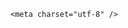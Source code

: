<!DOCTYPE html>
<html lang="zh-CN">

<head>
    
<title>哈佛大学被禁止招收国际学生，现有留学生必须转学，说转就能转吗？转不成会面临什么？_腾讯新闻</title>
<meta name="keywords" content="哈佛,美国_教育,留学生,转学">
<meta name="description" content="财联社5月23日讯（编辑 史正丞）美国特朗普政府周四通过一纸极端行政命令，急剧升级了施压哈佛大学屈服于特朗普议程的行动。根据美国国土安全部官网声明，哈佛大学因为“支持恐怖主义行为”，被取消学生和交流访问者项目（SEVP）。声明表示，这意味着哈佛大学将无法再招收国际学生，同时现有国际学生必须转学，否则将失去合...">
<meta name="author" content="腾讯网">
<meta name="copyright" content="Copyright 1998 - 2025 Tencent. All Rights Reserved">
<meta property="og:type" content="news" />

<meta property="og:title" content="哈佛大学被禁止招收国际学生，现有留学生必须转学，说转就能转吗？转不成会面临什么？_腾讯新闻" />
<meta property="og:description" content="财联社5月23日讯（编辑 史正丞）美国特朗普政府周四通过一纸极端行政命令，急剧升级了施压哈佛大学屈服于特朗普议程的行动。根据美国国土安全部官网声明，哈佛大学因为“支持恐怖主义行为”，被取消学生和交流访问者项目（SEVP）。声明表示，这意味着哈佛大学将无法再招收国际学生，同时现有国际学生必须转学，否则将失去合..." />
<meta property="og:url" content="https://news.qq.com/rain/a/20250523Q01IPV00" />
<meta property="og:image" content="https://inews.gtimg.com/news_ls/OT1A6Cev6GLsJUbJHa6ip77vhIiY3kxWrKIXJFJJkUKFIAA_640330/0" />
<meta property="article:author" content="" />
<meta property="article:published_time" content="2025-05-23 14:44:47" />
<meta property="category" content="" />

    <meta charset="utf-8" />
<meta http-equiv="X-UA-Compatible" content="IE=Edge" />
<meta name="viewport" content="width=device-width, initial-scale=1, shrink-to-fit=no" />
<link rel="dns-prefetch" href="mat1.gtimg.com">
<link rel="dns-prefetch" href="i.news.qq.com">
<link rel="shortcut icon" href="https://mat1.gtimg.com/qqcdn/qqindex2021/favicon.ico">
<script nomodule="true" src="https://mat1.gtimg.com/qqcdn/qqindex2021/common-static/20240515201444/core3-37-1.min.js"></script>
<script>
  try {
    if (!window.IntersectionObserver) {
      var observerScript = document.createElement('script');
      observerScript.src = "https://mat1.gtimg.com/qqcdn/qqindex2021/common-static/20241024141058/intersection-observer-polyfill.js";
      document.head.appendChild(observerScript);
    }
  } catch (error) {}
</script>

<script>
  try {
    if (!Element.prototype.scrollTo) {
      var scrollScript = document.createElement('script');
      scrollScript.src = "https://mat1.gtimg.com/qqcdn/qqindex2021/common-static/20241025153001/scroll-behavior-polyfill.js";
      document.head.appendChild(scrollScript);
    }
  } catch (error) {}
</script>
<script>
  try {
    if ('scrollRestoration' in window.history) {
      window.history.scrollRestoration = 'manual';
    }
    window.isPcClient = Boolean(window.electron) && (
      window.navigator.userAgent.indexOf('pc-client') > 0 ||
      window.navigator.userAgent.indexOf('TencentNews') > 0
    );
  } catch {}
</script>
<script>
  try {
    if (window.isPcClient) {
      var bodyStyle = document.createElement('style');
      bodyStyle.innerText = 'body{ zoom: 0.95 }';
      document.head.appendChild(bodyStyle);
    }
  } catch {}
</script>
<script>
  window.DATA = {"copyright_share":"本文来自腾讯新闻客户端创作者，不代表腾讯新闻的观点和立场。","enableDiffusion":1,"FadCid":"","ai_switch":true,"article_category":"69","card":{"vip_type_new":"30012","suid":"8QMc339d5IQeuTzY5QN3","cpLevel":2,"msgEntry":1,"vip_place":"left","vip_type":"30012","vip_icon":"http://inews.gtimg.com/newsapp_ls/0/14876051701/0","vip_desc":"腾讯新闻问答课代表官方账号","chlname":"问答课代表","desc":"腾讯新闻问答课代表，结合当下热点新闻和网友热议，发现好问题，期待好回答。","icon":"https://inews.gtimg.com/om_ls/OPBO91JgEbYG-O62jC2hCRA_yoydsA8oEANb87pxgNxKgAA_200200/0","uin":"ecbe89d289b6198c7996f16538ebc224f9","chlid":"22983986","update_frequency":"1970-01-01 08:00:00","vip_icon_night":"http://inews.gtimg.com/newsapp_ls/0/14876052067/0","liveInfo":{}},"commentid":"","content_words_num":36,"extra_property":{"FeedbackDetailDisableInsert":0,"zanSkinType":""},"iNewsRecommendLevel":1,"news_app_recommend_status":4,"ret":0,"all_long_pic":1,"copyright_wording_share":"免责声明","emojiSwitch":1,"likeInfo":0,"shareImg":"https://inews.gtimg.com/om_ls/ODM3QAuIv0Ui1vB4rVAyy6_5lwHuIbrxc8InUK4HOsaLoAA_870492/0","surl":"https://view.inews.qq.com/a/20250523Q01IPV00","disableDeclare":1,"id":"20250523Q01IPV00","remarks":"","self_declare":{"declare":"个人观点，仅供参考"},"time":"2025-05-23 07:14:49","title":"哈佛大学被禁止招收国际学生，现有留学生必须转学，说转就能转吗？转不成会面临什么？","content":null,"emojiRelatedSwitch":1,"news_update_time":1748006518,"relate_extend_infos":{"imgURL":"https://inews.gtimg.com/news_ls/OqfyKb4cdCdl-nSjYoabForjOpdVZuV-YcBQeuHSwoE0cAA_640330/0","imgURLSmall":"https://inews.gtimg.com/news_ls/OqfyKb4cdCdl-nSjYoabForjOpdVZuV-YcBQeuHSwoE0cAA_150120/0","longTitle":"美国政府：禁止哈佛大学招收国际学生 现有留学生必须转学","title":"美国政府：禁止哈佛大学招收国际学生 现有留学生必须转学","url":"http://view.inews.qq.com/a/20250523A012OB00","abstract":"财联社5月23日讯（编辑 史正丞）美国特朗普政府周四通过一纸极端行政命令，急剧升级了施压哈佛大学屈服于特朗普议程的行动。根据美国国土安全部官网声明，哈佛大学因为“支持恐怖主义行为”，被取消学生和交流访问者项目（SEVP）。声明表示，这意味着哈佛大学将无法再招收国际学生，同时现有国际学生必须转学，否则将失去合...","id":"20250523A012OB00"},"shareDesc":"腾讯新闻","atype":232,"closeCommentBanner":0,"forbidCommentUpDown":0,"intro":"","is_deleted":0,"answer_num":2,"questionInfo":{"longtitle":"哈佛被禁止招收国际学生，现有留学生必须转学，说转就能转吗？","question_short_title":"哈佛大学被禁止招收国际学生，现有留学生必须转学，说转就能转吗？转不成会面临什么？","relate_extend_infos":[{"thumbnails_qqnews":["https://inews.gtimg.com/news_ls/OqfyKb4cdCdl-nSjYoabForjOpdVZuV-YcBQeuHSwoE0cAA_294195/0"],"title":"美国政府：禁止哈佛大学招收国际学生 现有留学生必须转学","url":"https://view.inews.qq.com/a/20250523A012OB00","abstract":"财联社5月23日讯（编辑 史正丞）美国特朗普政府周四通过一纸极端行政命令，急剧升级了施压哈佛大学屈服于特朗普议程的行动。根据美国国土安全部官网声明，哈佛大学因为“支持恐怖主义行为”，被取消学生和交流访问者项目（SEVP）。声明表示，这意味着哈佛大学将无法再招收国际学生，同时现有国际学生必须转学，否则将失去合...","articletype":"0","id":"20250523A012OB00","longtitle":"美国政府：禁止哈佛大学招收国际学生 现有留学生必须转学","picShowType":"90092"}],"thumbnails_qqnews":["https://inews.gtimg.com/om_ls/ODM3QAuIv0Ui1vB4rVAyy6_5lwHuIbrxc8InUK4HOsaLoAA_294195/0"],"title":"哈佛大学被禁止招收国际学生，现有留学生必须转学，说转就能转吗？转不成会面临什么？","url":"http://view.inews.qq.com/a/20250523Q01IPV00","abstract":"","id":"20250523Q01IPV00"},"question_id":"","safe_cntl":{"close_all_ad":0,"close_comment_dislike":0,"close_all_rel":0,"close_global_news_sis":0,"close_relate_thing":0,"close_share_pull":0,"emoticon_comment_mode":0,"close_all_emoticon_comment":0,"close_all_favorite":0},"already_answer":false,"abstract":"","adInfo":{"openAds":1,"openAdsComment":1,"openAdsPhotos":1,"openAdsText":1,"openRelatedNewsAd":1},"attribute":{},"final_declare":["个人观点，仅供参考"],"url":"https://view.inews.qq.com/a/20250523Q01IPV00","categoryrray":{"category_id":"69","sub_category_id":"767"},"channelEntryJumpType":1,"detail_entry":{"is_orignal":1,"orignal_entry":1},"isSensitive":0,"shareCount":1,"cms_id":"20250523Q01IPV00","articleId":"20250523Q040XT00","article_type":232,"tags":"","desc":"财联社5月23日讯（编辑 史正丞）美国特朗普政府周四通过一纸极端行政命令，急剧升级了施压哈佛大学屈服于特朗普议程的行动。根据美国国土安全部官网声明，哈佛大学因为“支持恐怖主义行为”，被取消学生和交流访问者项目（SEVP）。声明表示，这意味着哈佛大学将无法再招收国际学生，同时现有国际学生必须转学，否则将失去合...","videoArr":[]};
</script>
<script>
  window.channelInfo = {"channelConfig":{"channelNav":[{"_auto_id":"1","active_alien_img":"","alien_img":"","channel_id":"news_news_home","is_local":"0","link":"https://www.qq.com","name_cn":"首页","name_en":"home"},{"_auto_id":"2","active_alien_img":"","alien_img":"","channel_id":"news_news_top","is_local":"0","link":"","name_cn":"要闻","name_en":"news"},{"_auto_id":"4","active_alien_img":"","alien_img":"","channel_id":"news_news_bj","is_local":"1","link":"","name_cn":"北京","name_en":"bj"},{"_auto_id":"5","active_alien_img":"","alien_img":"","channel_id":"news_news_finance","is_local":"0","link":"","name_cn":"财经","name_en":"finance"},{"_auto_id":"6","active_alien_img":"","alien_img":"","channel_id":"news_news_tech","is_local":"0","link":"","name_cn":"科技","name_en":"tech"},{"_auto_id":"7","active_alien_img":"","alien_img":"","channel_id":"tv","is_local":"0","link":"https://v.qq.com/channel/tv/?ptag=qqnews","name_cn":"电视剧","name_en":"tv"},{"_auto_id":"8","active_alien_img":"","alien_img":"","channel_id":"news_news_qa","is_local":"0","link":"","name_cn":"热问","name_en":"qa"},{"_auto_id":"9","active_alien_img":"","alien_img":"","channel_id":"news_news_ent","is_local":"0","link":"","name_cn":"娱乐","name_en":"ent"},{"_auto_id":"10","active_alien_img":"","alien_img":"","channel_id":"variety","is_local":"0","link":"https://v.qq.com/channel/variety/?ptag=qqnews","name_cn":"综艺","name_en":"variety"},{"_auto_id":"11","active_alien_img":"","alien_img":"","channel_id":"news_news_sports","is_local":"0","link":"","name_cn":"体育","name_en":"sports"},{"_auto_id":"13","active_alien_img":"","alien_img":"","channel_id":"news_news_nba","is_local":"0","link":"","name_cn":"NBA","name_en":"nba"},{"_auto_id":"14","active_alien_img":"","alien_img":"","channel_id":"news_news_world","is_local":"0","link":"","name_cn":"国际","name_en":"world"},{"_auto_id":"15","active_alien_img":"","alien_img":"","channel_id":"news_news_mil","is_local":"0","link":"","name_cn":"军事","name_en":"milite"},{"_auto_id":"16","active_alien_img":"","alien_img":"","channel_id":"news_news_auto","is_local":"0","link":"","name_cn":"汽车","name_en":"auto"},{"_auto_id":"17","active_alien_img":"","alien_img":"","channel_id":"news_news_house","is_local":"0","link":"","name_cn":"房产","name_en":"house"},{"_auto_id":"18","active_alien_img":"","alien_img":"","channel_id":"news_news_edu","is_local":"0","link":"","name_cn":"教育","name_en":"edu"},{"_auto_id":"19","active_alien_img":"","alien_img":"","channel_id":"news_news_antip","is_local":"0","link":"","name_cn":"健康","name_en":"health"},{"_auto_id":"20","active_alien_img":"","alien_img":"","channel_id":"news_news_video","is_local":"0","link":"","name_cn":"视频","name_en":"video"},{"_auto_id":"21","active_alien_img":"","alien_img":"","channel_id":"news_news_game","is_local":"0","link":"","name_cn":"游戏","name_en":"games"},{"_auto_id":"22","active_alien_img":"","alien_img":"","channel_id":"news_news_nchupin","is_local":"0","link":"","name_cn":"眼界","name_en":"chupin"},{"_auto_id":"24","active_alien_img":"","alien_img":"","channel_id":"news_news_football","is_local":"0","link":"","name_cn":"足球","name_en":"football"},{"_auto_id":"25","active_alien_img":"","alien_img":"","channel_id":"news_news_kepu","is_local":"0","link":"","name_cn":"科学","name_en":"kepu"},{"_auto_id":"26","active_alien_img":"","alien_img":"","channel_id":"news_news_digi","is_local":"0","link":"","name_cn":"数码","name_en":"digi"},{"_auto_id":"28","active_alien_img":"","alien_img":"","channel_id":"ymzx","is_local":"0","link":"https://gamer.qq.com/v2/cloudgame/game/96897?ichannel=txxwpc0Ftxxwpc1","name_cn":"元梦之星","name_en":"news_news_ymzx"},{"_auto_id":"31","active_alien_img":"","alien_img":"","channel_id":"movie","is_local":"0","link":"https://v.qq.com/channel/movie/?ptag=qqnews","name_cn":"电影","name_en":"movie"},{"_auto_id":"32","active_alien_img":"","alien_img":"","channel_id":"news_news_esport","is_local":"0","link":"","name_cn":"电竞","name_en":"esport"},{"_auto_id":"34","active_alien_img":"","alien_img":"","channel_id":"news_news_history","is_local":"0","link":"","name_cn":"历史","name_en":"history"},{"_auto_id":"35","active_alien_img":"","alien_img":"","channel_id":"news_news_baby","is_local":"0","link":"","name_cn":"育儿","name_en":"baby"},{"_auto_id":"36","active_alien_img":"","alien_img":"","channel_id":"hbjy","is_local":"0","link":"https://gp.qq.com/act/a20250421mnqlx/news.shtml","name_cn":"和平精英","name_en":"news_news_hbjy"},{"_auto_id":"37","active_alien_img":"","alien_img":"","channel_id":"cloud_gamer","is_local":"0","link":"https://gamer.qq.com/?ichannel=txxwpc0Ftxxwpc1","name_cn":"云游戏","name_en":"cloud_gamer"},{"_auto_id":"38","active_alien_img":"","alien_img":"","channel_id":"news_news_lic","is_local":"0","link":"","name_cn":"理财","name_en":"finance_licai"},{"_auto_id":"39","active_alien_img":"","alien_img":"","channel_id":"news_news_istock","is_local":"0","link":"","name_cn":"股票","name_en":"finance_stock"},{"_auto_id":"40","active_alien_img":"","alien_img":"","channel_id":"ren_min_shi_pin","is_local":"0","link":"https://news.qq.com/omn/author/8QMd3Hld74cbujbY?tab=om_video","name_cn":"人民视频","name_en":"ren_min_shi_pin"},{"_auto_id":"41","active_alien_img":"","alien_img":"","channel_id":"news_news_weather","is_local":"0","link":"https://tianqi.qq.com/index.htm","name_cn":"天气","name_en":"weather"}]}};
</script>
<script>
  window.articleConfig = {"rightConfig":[{"_auto_id":"1","category_key":"default","modules":"{\"moduleList\":[{\"title\":\"精选视频\",\"id\":\"video_album\",\"videoType\":\"tag\",\"videoId\":\"aUepxrtchGM=\"},{\"title\":\"下载条\",\"id\":\"download_banner\",\"isSticky\":1},{\"title\":\"热点榜\",\"id\":\"hot_rank_list\",\"isSticky\":1},{\"title\":\"广告推广\",\"id\":\"ssp_ad_module\",\"category\":\"ad_ssp\",\"loid\":\"109\",\"isSticky\":1}]}"}],"tonglanAdConfig":[],"bottomConfig":[],"videoAdConfig":[],"rightGameConfig":[]};
</script>
<script src="https://mat1.gtimg.com/www/js/emonitor/custom_ed041a23.js" charset="utf-8"></script>
<script>
  try {
    window.emonitorIns = emonitor.create({
      name: 'newsqq_quesionArticle',
      atta: {
        name: 'newsqq',
      },
      mode: '007',
    });
  } catch (err) {
    console.warn(err);
  }
</script>
<link href="https://mat1.gtimg.com/qqcdn/qqindex2021/common-static/hel/qqnews-pc-dc_20250515055953/static/css/qa.css" rel="stylesheet">

<script>window.__HEL_PRESET_META__={"qqnews-pc-components":{"app":{"id":1366,"name":"qqnews-pc-components","app_group_name":"qqnews-pc-components","proj_ver":{"map":{},"utime":0},"online_version":"qqnews-pc-components_20250515055747","build_version":"qqnews-pc-components_20250520070753","update_at":"2025-05-20T11:08:42.000Z","desc":"set by [init], from container [formal.pc.dc.tj100994] worker [1]"},"version":{"sub_app_name":"qqnews-pc-components","sub_app_version":"qqnews-pc-components_20250520070753","src_map":{"webDirPath":"https://mat1.gtimg.com/qqcdn/qqindex2021/common-static/hel/qqnews-pc-components_20250520070753","htmlIndexSrc":"https://mat1.gtimg.com/qqcdn/qqindex2021/common-static/hel/qqnews-pc-components_20250520070753/index.html","extractMode":"all","iframeSrc":"","chunkCssSrcList":["https://mat1.gtimg.com/qqcdn/qqindex2021/common-static/hel/qqnews-pc-components_20250520070753/static/css/index.css"],"chunkJsSrcList":["https://mat1.gtimg.com/qqcdn/qqindex2021/common-static/hel/qqnews-pc-components_20250520070753/static/js/index.js"],"staticCssSrcList":[],"staticJsSrcList":["https://mat1.gtimg.com/qqcdn/qqindex2021/static/20231212123233/react.production.min.js","https://mat1.gtimg.com/qqcdn/qqindex2021/static/20231212123233/react-dom.production.min.js","https://mat1.gtimg.com/qqcdn/qqindex2021/common-static/hel/hel-base-v16.js"],"relativeCssSrcList":[],"relativeJsSrcList":[],"privCssSrcList":[],"srvModSrcList":[],"srvModSrcIndex":"","headAssetList":[{"tag":"staticScript","append":false,"attrs":{"src":"https://mat1.gtimg.com/qqcdn/qqindex2021/static/20231212123233/react.production.min.js"}},{"tag":"staticScript","append":false,"attrs":{"src":"https://mat1.gtimg.com/qqcdn/qqindex2021/static/20231212123233/react-dom.production.min.js"}},{"tag":"staticScript","append":false,"attrs":{"src":"https://mat1.gtimg.com/qqcdn/qqindex2021/common-static/hel/hel-base-v16.js"}},{"tag":"script","append":true,"attrs":{"src":"https://mat1.gtimg.com/qqcdn/qqindex2021/common-static/hel/qqnews-pc-components_20250520070753/static/js/index.js","defer":""}},{"tag":"link","append":true,"attrs":{"href":"https://mat1.gtimg.com/qqcdn/qqindex2021/common-static/hel/qqnews-pc-components_20250520070753/static/css/index.css","rel":"stylesheet"}}],"bodyAssetList":[]},"update_at":"2025-05-20T11:08:42.000Z","create_at":"2025-05-20T11:08:42.000Z","_worker_id":"1","_is_backup":true}}}</script>
<script>window.__VIEW_PATH__="question.ejs";</script>
</head>

<body id="dc-question-body">
  <div id="root"></div>
    <iframe style="display: none;" src="https://i.news.qq.com/web_backend/getWebPacUid"></iframe>
<script src="https://mat1.gtimg.com/qqcdn/qqindex2021/common-static/20240805160928/react.production.min.js"></script>
<script src="https://mat1.gtimg.com/qqcdn/qqindex2021/common-static/20240805160928/react-dom.production.min.js"></script>
<script src="https://mat1.gtimg.com/qqcdn/qqindex2021/common-static/20241018171503/universal-report.min.js"></script>
<script defer type="text/javascript" src="https://mat1.gtimg.com/qqcdn/qqindex2021/libs/barrier/aria.js?appid=9327b8b06379d9d1728bbfbe2025ef9c" charset="utf-8"></script>
<script defer src="https://t.captcha.qq.com/TCaptcha.js"></script>
<script>document.cookie="hel_err=;path=/;";</script>
<script src="https://mat1.gtimg.com/qqcdn/qqindex2021/common-static/hel/hel-base-v16.js"></script>
<script src="https://mat1.gtimg.com/qqcdn/qqindex2021/common-static/hel/qqnews-pc-hel-entry_20250117174052/static/js/index.js"></script>
<link rel="preload" href="https://mat1.gtimg.com/qqcdn/qqindex2021/common-static/hel/qqnews-pc-dc_20250515055953/static/js/qa.js" as="script">
<link rel="preload" href="https://mat1.gtimg.com/qqcdn/qqindex2021/common-static/hel/qqnews-pc-components_20250520070753/static/js/index.js" as="script">
<script>window.loadProject("https://mat1.gtimg.com/qqcdn/qqindex2021/common-static/hel/qqnews-pc-dc_20250515055953/static/js/qa.js");</script>
<iframe id="videoFrame" style="display: none;" src="https://video.qq.com/cookie/sync_qqnews.html"></iframe>
</body>

</html>
